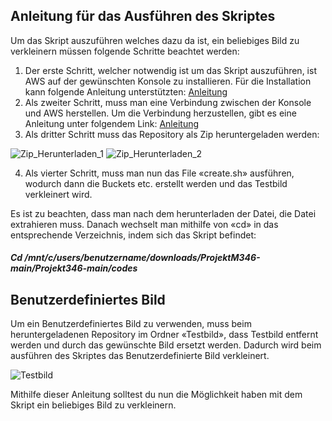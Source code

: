 ## Anleitung für das Ausführen des Skriptes


Um das Skript auszuführen welches dazu da ist, ein beliebiges Bild zu verkleinern müssen folgende Schritte beachtet werden:
1.	 Der erste Schritt, welcher notwendig ist um das Skript auszuführen, ist AWS auf der gewünschten Konsole zu installieren. 
Für die Installation kann folgende Anleitung unterstützten: [Anleitung](https://gbssg.gitlab.io/m346/lab-awscli/)
2.	 Als zweiter Schritt, muss man eine Verbindung zwischen der Konsole und AWS herstellen. Um die Verbindung herzustellen, gibt
es eine Anleitung unter folgendem Link: [Anleitung](https://gbssg.gitlab.io/m346/lab-awscli/)
3.	Als dritter Schritt muss das Repository als Zip heruntergeladen werden:

![Zip_Herunterladen_1]( https://github.com/markokokoko/Projekt-Modul-346/blob/main/Bilder/Zip_Herunterladen_1.png)
![Zip_Herunterladen_2]( https://github.com/markokokoko/Projekt-Modul-346/blob/main/Bilder/Zip_herunterladen_2.png)

4. 	Als vierter Schritt, muss man nun das File «create.sh» ausführen, wodurch dann die Buckets etc. erstellt werden und das Testbild verkleinert wird. 

Es ist zu beachten, dass man nach dem herunterladen der Datei, die Datei extrahieren muss. Danach wechselt man mithilfe von «cd» in das entsprechende Verzeichnis, indem sich das Skript befindet:
##### Cd /mnt/c/users/benutzername/downloads/ProjektM346-main/Projekt346-main/codes


## Benutzerdefiniertes Bild

Um ein Benutzerdefiniertes Bild zu verwenden, muss beim heruntergeladenen Repository im Ordner «Testbild», dass Testbild entfernt werden und durch das gewünschte Bild ersetzt werden. Dadurch wird beim ausführen des Skriptes das Benutzerdefinierte Bild verkleinert.

![Testbild]( https://github.com/markokokoko/Projekt-Modul-346/blob/main/Bilder/Benutzerdefiniert.png)

Mithilfe dieser Anleitung solltest du nun die Möglichkeit haben mit dem Skript ein beliebiges Bild zu verkleinern. 
